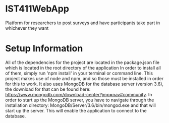 # IST411WebApp
Platform for researchers to post surveys and have participants take part in whichever they want

# Setup Information
All of the dependencies for the project are located in the package.json file which is located in the root directory of the application In order to install all of them, simply run 'npm install' in your terminal or command line. This project makes use of node and npm, and so those must be installed in order for this to work. It also uses MongoDB for the database server (version 3.6), the download for that can be found here: https://www.mongodb.com/download-center?jmp=nav#community. In order to start up the MongoDB server, you have to navigate through the installation directory: MongoDB/Server/3.6/bin/mongod.exe and that will start up the server. This will enable the application to connect to the database.
